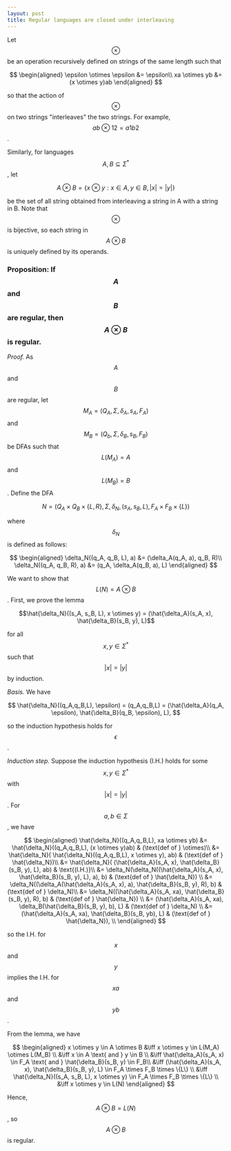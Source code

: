 ```yaml
---
layout: post
title: Regular languages are closed under interleaving
---
```


Let $$\otimes$$ be an operation recursively defined on strings of the 
same length such that 

$$
\begin{aligned}
\epsilon \otimes \epsilon &= \epsilon\\
xa \otimes yb &= (x \otimes y)ab
\end{aligned}
$$

so that the action of $$\otimes$$ on two strings "interleaves" the two strings.
For example, $$ab \otimes 12 = a1b2$$.

Similarly, for languages $$A, B \subseteq \Sigma^*$$, let 

$$
A \otimes B = \{ x \otimes y : x \in A, y \in B, |x|=|y|\}
$$

be the set of all string obtained from interleaving a string in A with a string in B. 
Note that $$\otimes$$ is bijective, so each string in $$A \otimes B$$ is uniquely 
defined by its operands.

### **Proposition:** If $$A$$ and $$B$$ are regular, then $$A \otimes B$$ is regular.

*Proof.* As $$A$$ and $$B$$ are regular, let $$M_A = (Q_A, \Sigma, \delta_A, s_A, F_A)$$
and $$M_B = (Q_b, \Sigma, \delta_B, s_B, F_B)$$ be DFAs such that 
$$L(M_A)=A$$ and $$L(M_B)=B$$. Define the DFA 

$$N=(Q_A \times Q_B \times \{L, R\}, \Sigma, \delta_N, (s_A, s_B, L), F_A \times F_B \times \{L\})$$  

where $$\delta_N$$ is defined as follows:

$$
\begin{aligned}
\delta_N((q_A, q_B, L), a) &= (\delta_A(q_A, a), q_B, R)\\
\delta_N((q_A, q_B, R), a) &= (q_A, \delta_A(q_B, a), L)
\end{aligned}
$$

We want to show that $$L(N)=A \otimes B$$. First, we prove the lemma

$$\hat{\delta_N}((s_A, s_B, L), x \otimes y) = (\hat{\delta_A}(s_A, x), \hat{\delta_B}(s_B, y), L)$$

for all $$x,y \in \Sigma^*$$ such that 
$$ |x| = |y| $$ by induction.

*Basis.* We have

$$
\hat{\delta_N}((q_A,q_B,L), \epsilon) = (q_A,q_B,L) = (\hat{\delta_A}(q_A, \epsilon), \hat{\delta_B}(q_B, \epsilon), L),
$$

so the induction hypothesis holds for $$\epsilon$$.

*Induction step.* Suppose the induction hypothesis (I.H.) holds for some
$$x, y \in \Sigma^*$$ with $$|x|=|y|$$. For $$a, b \in \Sigma$$, we have

$$
\begin{aligned}
    \hat{\delta_N}((q_A,q_B,L), xa \otimes yb) &= \hat{\delta_N}((q_A,q_B,L), (x \otimes y)ab) & (\text{def of } \otimes)\\
    &= \hat{\delta_N}( \hat{\delta_N}((q_A,q_B,L), x \otimes y), ab) & (\text{def of } \hat{\delta_N})\\
    &= \hat{\delta_N}( (\hat{\delta_A}(s_A, x), \hat{\delta_B}(s_B, y), L), ab) & \text{(I.H.)}\\
    &= \delta_N(\delta_N((\hat{\delta_A}(s_A, x), \hat{\delta_B}(s_B, y), L), a), b) & (\text{def of } \hat{\delta_N}) \\
    &= \delta_N((\delta_A(\hat{\delta_A}(s_A, x), a), \hat{\delta_B}(s_B, y), R), b) & (\text{def of } \delta_N)\\
    &= \delta_N((\hat{\delta_A}(s_A, xa), \hat{\delta_B}(s_B, y), R), b) & (\text{def of } \hat{\delta_N}) \\
    &= (\hat{\delta_A}(s_A, xa), \delta_B(\hat{\delta_B}(s_B, y), b), L) & (\text{def of } \delta_N) \\
    &= (\hat{\delta_A}(s_A, xa), \hat{\delta_B}(s_B, yb), L) & (\text{def of } \hat{\delta_N}), \\
\end{aligned}
$$

so the I.H. for $$x$$ and $$y$$ implies the I.H. for $$xa$$ and $$yb$$.

From the lemma, we have

$$
\begin{aligned}
x \otimes y \in A \otimes B &\iff x \otimes y \in L(M_A) \otimes L(M_B) \\ 
&\iff x \in A \text{ and } y \in B \\
&\iff \hat{\delta_A}(s_A, x) \in F_A \text{ and } \hat{\delta_B}(s_B, y) \in F_B\\
&\iff (\hat{\delta_A}(s_A, x), \hat{\delta_B}(s_B, y), L) \in F_A \times F_B \times \{L\} \\
&\iff \hat{\delta_N}((s_A, s_B, L), x \otimes y) \in F_A \times F_B \times \{L\} \\
&\iff x \otimes y \in L(N)
\end{aligned}
$$

Hence, $$A \otimes B = L(N)$$, so $$A \otimes B$$ is regular.